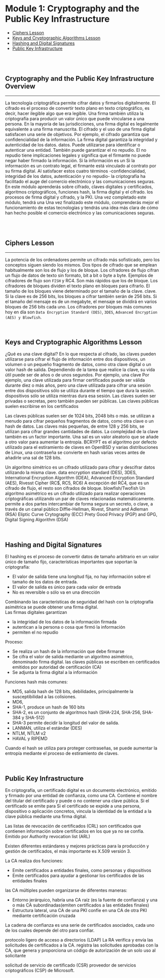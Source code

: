 
# Module 1: Cryptography and the Public Key Infrastructure
   - [Ciphers Lesson](##Ciphers-Lesson)
   - [Keys and Cryptographic Algorithms Lesson](##Keys-and-Cryptographic-Algorithms-Lesson)
   - [Hashing and Digital Signatures](##Hashing-and-Digital-Signatures)
   - [Public Key Infrastructure](##Public-Key-Infrastructure)


<br>

<br>

## Cryptography and the Public Key Infrastructure Overview
---

La tecnología criptográfica permite cifrar datos y firmarlos digitalmente. El cifrado es el proceso de
convertir texto plano en texto criptográfico, es decir, hacer ilegible algo que era legible. Una firma
también utiliza la criptografía para producir un valor único que puede vincularse a una persona. En la mayoría de las jurisdicciones, una
firma digital es legalmente equivalente a una firma manuscrita.
El cifrado y el uso de una firma digital satisfacen una serie de objetivos. Por ejemplo, el cifrado garantiza que
confidencialidad de la información. La firma digital garantiza la integridad y autenticidad de los datos.
datos. Puede utilizarse para identificar o autenticar una entidad. También puede garantizar el no repudio. El no repudio tiene
implicaciones legales y significa que el firmante no puede negar haber firmado la información. Si la información es un
Si la información es un contrato legal, el firmante está vinculado al contrato por su firma digital.
Al satisfacer estos cuatro términos -confidencialidad, integridad de los datos, autenticación y no repudio- la criptografía
ha facilitado el auge del comercio electrónico y las comunicaciones seguras.
En este módulo aprenderás sobre cifrado, claves digitales y certificados, algoritmos criptográficos, funciones hash, la firma digital y el cifrado.
los procesos de firma digital y cifrado, y la PKI. Una vez completado este módulo, tendrá una
Una vez finalizado este módulo, comprenderás mejor el funcionamiento de estas tecnologías y tendrás una idea más clara de cómo han hecho posible el comercio electrónico y las comunicaciones seguras.

<br>

<br>

## Ciphers Lesson
---

La potencia de los ordenadores permite un cifrado más sofisticado, pero los conceptos siguen siendo los mismos. Dos
tipos de cifrado que se emplean habitualmente son los de flujo y los de bloque.
Los cifradores de flujo cifran un flujo de datos de texto sin formato, bit a bit o byte a byte. Ejemplos de cifradores de flujo son `FISH`
y RC4. Son más rápidos que los de bloque.
Los cifradores de bloques dividen el texto plano en bloques para cifrarlo. El tamaño de los bloques viene determinado por el tamaño de la clave.
clave. Si la clave es de 256 bits, los bloques a cifrar también serán de 256 bits. Si el tamaño del mensaje es de un
megabyte, el mensaje se dividirá en varios bloques de 256 bits cada uno.
Los cifradores por bloques más comunes hoy en día son `Data Encryption Standard (DES)`, `3DES`, `Advanced Encryption
(AES) y Blowfish`.

<br>

## Keys and Cryptographic Algorithms Lesson

¿Qué es una clave digital?
En lo que respecta al cifrado, las claves pueden utilizarse para cifrar el flujo de información entre dos dispositivos, un volumen
o un pequeño fragmento de datos, como otra clave digital o un valor hash de salida.
Dependiendo de la tarea que realice la clave, su vida útil puede ser de años o de unos segundos. Por ejemplo, una clave
Por ejemplo, una clave utilizada para firmar certificados puede ser válida durante diez o más años, pero una clave utilizada para cifrar una sesión entre dos dispositivos sólo se utiliza durante el tiempo que dura la sesión.
dispositivos sólo se utiliza mientras dura esa sesión.
Las claves suelen ser privadas o secretas, pero también pueden ser públicas. Las claves públicas suelen escribirse en los
certificados

Las claves públicas suelen ser de 1024 bits, 2048 bits o más. se utilizan a menudo para cifrar pequeños fragmentos de datos, como otra clave o
un hash de datos. 
Las claves más pequeñas, de entre 128 y 256 bits, se utilizan para cifrar grandes cantidades de datos.
La complejidad de la clave también es un factor importante.
Una sal es un valor aleatorio que se añade a otro valor para aumentar la entropía.
BCRYPT es el algoritmo por defecto utilizado para el estiramiento de claves en OpenBSD y varias distribuciones de Linux, una contraseña se convierte en hash varias veces antes de añadirle una sal de 128 bits.

Un algoritmo simétrico es un cifrado utilizado para cifrar y descifrar datos utilizando la misma clave. data encryption standard (DES), 3DES, International Encryption Algorithm (IDEA), Advanced Encryption Standard (AES), Rivesst Cipher (RC$, RC5, RC6) A excepción del RC4, que es un cifrado de flujo, el resto son cifrados de bloque. blowfish/Twofish
Un algoritmo asimétrico es un cifrado utilizado para realizar operaciones criptográficas utilizando un par de claves relacionadas matemáticamente. permite a dos partes intercambiar de forma segura un secreto, o clave, a través de un canal público Diffie-Hellman, Rivest, Shamir and Adleman (RSA) Eliptic Curve Crytography (ECC) Prety Good Privacy (PGP) and GPG, Digital Signing Algorithm (DSA)

<br>

## Hashing and Digital Signatures

El hashing es el proceso de convertir datos de tamaño arbitrario en un valor único de tamaño fijo, características importantes que soportan la criptografía:
- El valor de salida tiene una longitud fija, no hay información sobre el tamaño de los datos de entrada.
- El valor de salida es único para cada valor de entrada
- No es reversible o sólo va en una dirección

Combinando las características de seguridad del hash con la criptografía asimétrica se puede obtener una firma digital.<br>
Las firmas digitales garantizan 
- la integridad de los datos de la información firmada
- autentican a la persona o cosa que firmó la información 
- permiten el no repudio 

Proceso:
- Se realiza un hash de la información que debe firmarse
- Se cifra el valor de salida mediante un algoritmo asimétrico, denominado firma digital. las claves públicas se escriben en certificados emitidos por autoridad de certificación (CA)
- Se adjunta la firma digital a la información

Funciones hash más comunes:
-  MD5, salida hash de 128 bits, debilidades, principalmente la susceptibilidad a las colisiones.
- MD6, 
- SHA-1, produce un hash de 160 bits
- SHA-2, es un conjunto de algoritmos hash (SHA-224, SHA-256, SHA-384
y SHA-512)
- SHA-3 permite decidir la longitud del valor de salida.
- LANMAN, utiliza el estándar
(DES)
- NTLM, NTLM v2
- HAVAL y RIPEMD

Cuando el hash se utiliza para proteger contraseñas, se puede aumentar la entropía mediante el proceso de estiramiento de claves.

<br>

## Public Key Infrastructure

En criptografía, un certificado digital es un documento electrónico, emitido y firmado por una entidad de confianza, como una CA.
Contiene el nombre del titular del certificado y puede o no contener una clave pública. Si el certificado se emite para
Si el certificado se expide a una persona, dispositivo o aplicación concretos, vincula la identidad de la entidad a la clave pública mediante una firma digital.

Las listas de revocación de certificados (CRL) son certificados que contienen información sobre certificados en los que ya no se confía. Emitido por Authority revocation list (ARL)

Existen diferentes estándares y mejores prácticas para la producción y gestión de certificados, el más importante es X.509 versión 3. 

La CA realiza dos funciones:
- Emite certificados a entidades finales, como personas y dispositivos
- Emite certificados para ayudar a gestionar los certificados de las entidades finales

las CA múltiples pueden organizarse de diferentes maneras:
- Entorno jerárquico, habría una CA raíz (es la fuente de confianza) y una o más CA subordinadas(emiten certificados a las entidades finales)
- Estructura lateral, una CA de una PKI confíe en una CA de otra PKI mediante certificación cruzada

La cadena de confianza es una serie de certificados asociados, cada uno de los cuales depende del otro para confiar.

protocolo ligero de acceso a directorios (LDAP)
La RA verifica y envía las solicitudes de certificados a la CA. registra las solicitudes aprobadas con la CA, que genera y proporciona un código de autorización de un solo uso al solicitante

solicitud de servicio de certificado (CSR)
proveedor de servicios criptográficos (CSP) de Microsoft.


<br>
